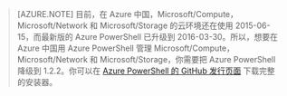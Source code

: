 >[AZURE.NOTE] 目前，在 Azure 中国，Microsoft/Compute，Microsoft/Network 和 Microsoft/Storage 的云环境还在使用 2015-06-15，而最新版的 Azure PowerShell 已升级到 2016-03-30。所以，想要在 Azure 中国用 Azure PowerShell 管理 Microsoft/Compute，Microsoft/Network 和 Microsoft/Storage，你需要把 Azure PowerShell 降级到 1.2.2。你可以在 [Azure PowerShell 的 GitHub 发行页面](https://github.com/Azure/azure-powershell/releases) 下载完整的安装器。